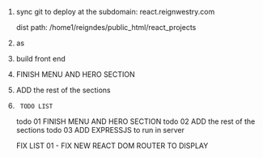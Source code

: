 1) sync git to deploy at the subdomain: 
    react.reignwestry.com

    dist path: /home1/reigndes/public_html/react_projects
2) as

3) build front end
4)  FINISH MENU AND HERO SECTION
5)  ADD the rest of the sections
   
6)      TODO LIST
    todo 01 FINISH MENU AND HERO SECTION
    todo 02 ADD the rest of the sections
    todo 03 ADD EXPRESSJS to run in server
    

    FIX LIST 
    01 - FIX NEW REACT DOM ROUTER TO DISPLAY